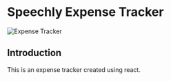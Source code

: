 # Speechly Expense Tracker

![Expense Tracker](https://i.ibb.co/VJjj3Kp/Screenshot-2020-12-18-205600.png)

## Introduction

This is an expense tracker created using react.

